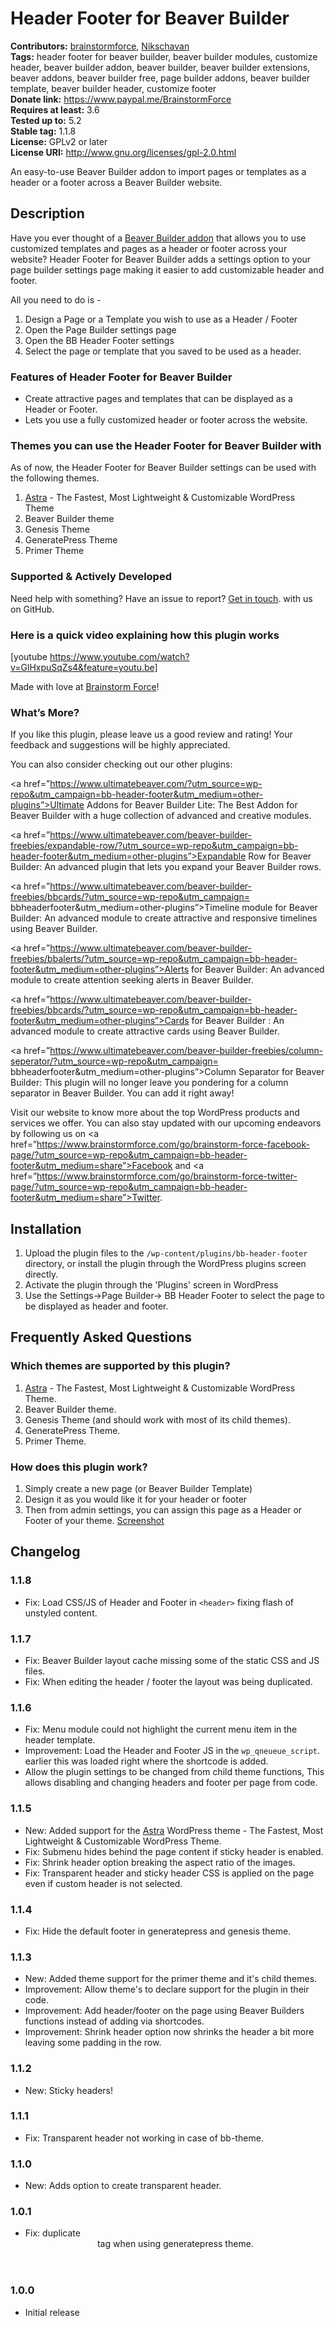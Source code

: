 # Header Footer for Beaver Builder #
**Contributors:** [brainstormforce](https://profiles.wordpress.org/brainstormforce), [Nikschavan](https://profiles.wordpress.org/Nikschavan)  
**Tags:** header footer for beaver builder, beaver builder modules, customize header, beaver builder addon, beaver builder, beaver builder extensions, beaver addons, beaver builder free, page builder addons, beaver builder template, beaver builder header, customize footer  
**Donate link:** https://www.paypal.me/BrainstormForce  
**Requires at least:** 3.6  
**Tested up to:** 5.2  
**Stable tag:** 1.1.8  
**License:** GPLv2 or later  
**License URI:** http://www.gnu.org/licenses/gpl-2.0.html  

An easy-to-use Beaver Builder addon to import pages or templates as a header or a footer across a Beaver Builder website.

## Description ##

Have you ever thought of a <a href="https://www.ultimatebeaver.com/?utm_source=wp-repo&utm_campaign=bb-header-footer&utm_medium=description">Beaver Builder addon</a> that allows you to use customized templates and pages as a header or footer across your website? Header Footer for Beaver Builder adds a settings option to your page builder settings page making it easier to add customizable header and footer.

All you need to do is -

1. Design a Page or a Template you wish to use as a Header / Footer
2. Open the Page Builder settings page
3. Open the BB Header Footer settings
4. Select the page or template that you saved to be used as a header.

### Features of Header Footer for Beaver Builder ###

- Create attractive pages and templates that can be displayed as a Header or Footer.
- Lets you use a fully customized header or footer across the website.

### Themes you can use the Header Footer for Beaver Builder with ###

As of now, the Header Footer for Beaver Builder settings can be used with the following themes.

1. <a href="https://wpastra.com/?utm_source=wp-repo&utm_campaign=bb-header-footer&utm_medium=description">Astra</a> - The Fastest, Most Lightweight &amp; Customizable WordPress Theme
2. Beaver Builder theme
3. Genesis Theme
4. GeneratePress Theme
5. Primer Theme

### Supported & Actively Developed ###
Need help with something? Have an issue to report? [Get in touch](https://github.com/Nikschavan/bb-header-footer "Header Footer for Beaver Builder on GitHub"). with us on GitHub.

### Here is a quick video explaining how this plugin works ###

[youtube https://www.youtube.com/watch?v=GlHxpuSqZs4&feature=youtu.be]

Made with love at <a href="https://www.brainstormforce.com/?utm_source=wp-repo&utm_campaign=bb-header-footer&utm_medium=description">Brainstorm Force</a>!

### What’s More? ###

If you like this plugin, please leave us a good review and rating! Your feedback and
suggestions will be highly appreciated.
 
You can also consider checking out our other plugins:

<a href=”https://www.ultimatebeaver.com/?utm_source=wp-repo&utm_campaign=bb-header-footer&utm_medium=other-plugins”>Ultimate Addons for Beaver Builder Lite</a>: The Best Addon for Beaver Builder with a huge collection of advanced and creative modules.

<a href=”https://www.ultimatebeaver.com/beaver-builder-freebies/expandable-row/?utm_source=wp-repo&utm_campaign=bb-header-footer&utm_medium=other-plugins”>Expandable Row for Beaver Builder</a>: An advanced plugin that lets you expand your Beaver Builder rows.

<a href=”https://www.ultimatebeaver.com/beaver-builder-freebies/bbcards/?utm_source=wp-repo&utm_campaign= bbheaderfooter&utm_medium=other-plugins”>Timeline module for Beaver Builder</a>: An advanced module to create attractive and responsive timelines using Beaver Builder.

<a href=”https://www.ultimatebeaver.com/beaver-builder-freebies/bbalerts/?utm_source=wp-repo&utm_campaign=bb-header-footer&utm_medium=other-plugins”>Alerts for Beaver Builder</a>: An advanced module to create attention seeking alerts in Beaver Builder.

<a href=”https://www.ultimatebeaver.com/beaver-builder-freebies/bbcards/?utm_source=wp-repo&utm_campaign=bb-header-footer&utm_medium=other-plugins”>Cards for Beaver Builder </a>: An advanced module to create attractive cards using Beaver Builder.

<a href=”https://www.ultimatebeaver.com/beaver-builder-freebies/column-seperator/?utm_source=wp-repo&utm_campaign= bbheaderfooter&utm_medium=other-plugins”>Column Separator for Beaver Builder</a>: This plugin will no longer leave you pondering for a column separator in Beaver Builder. You can add it right away!

Visit our website to know more about the top WordPress products and services we offer. You can also stay updated with our upcoming endeavors by following us on
<a href=”https://www.brainstormforce.com/go/brainstorm-force-facebook-page/?utm_source=wp-repo&utm_campaign=bb-header-footer&utm_medium=share”>Facebook</a> and <a
href=”https://www.brainstormforce.com/go/brainstorm-force-twitter-page/?utm_source=wp-repo&utm_campaign=bb-header-footer&utm_medium=share”>Twitter</a>.

## Installation ##

1. Upload the plugin files to the `/wp-content/plugins/bb-header-footer` directory, or install the plugin through the WordPress plugins screen directly.
1. Activate the plugin through the 'Plugins' screen in WordPress
1. Use the Settings->Page Builder-> BB Header Footer to select the page to be displayed as header and footer.


## Frequently Asked Questions ##

### Which themes are supported by this plugin? ###

1. <a href="https://wpastra.com/?utm_source=wp-repo&utm_campaign=bb-header-footer&utm_medium=description">Astra</a> - The Fastest, Most Lightweight &amp; Customizable WordPress Theme.
2. Beaver Builder theme.
3. Genesis Theme (and should work with most of its child themes).
4. GeneratePress Theme.
5. Primer Theme.

### How does this plugin work? ###

1. Simply create a new page (or Beaver Builder Template)
2. Design it as you would like it for your header or footer
3. Then from admin settings, you can assign this page as a Header or Footer of your theme. [Screenshot](https://cloudup.com/ccBOWVTATyh "Screenshot")

## Changelog ##

### 1.1.8 ###
- Fix: Load CSS/JS of Header and Footer in `<header>` fixing flash of unstyled content.

### 1.1.7 ###
- Fix: Beaver Builder layout cache missing some of the static CSS and JS files.
- Fix: When editing the header / footer the layout was being duplicated.

### 1.1.6 ###
- Fix: Menu module could not highlight the current menu item in the header template.
- Improvement: Load the Header and Footer JS in the `wp_qneueue_script`. earlier this was loaded right where the shortcode is added.
- Allow the plugin settings to be changed from child theme functions, This allows disabling and changing headers and footer per page from code.

### 1.1.5 ###
- New: Added support for the <a href="https://wpastra.com/?utm_source=wp-repo&utm_campaign=bb-header-footer&utm_medium=description">Astra</a> WordPress theme - The Fastest, Most Lightweight &amp; Customizable WordPress Theme.
- Fix: Submenu hides behind the page content if sticky header is enabled.
- Fix: Shrink header option breaking the aspect ratio of the images.
- Fix: Transparent header and sticky header CSS is applied on the page even if custom header is not selected.

### 1.1.4 ###
- Fix: Hide the default footer in generatepress and genesis theme.

### 1.1.3 ###
- New: Added theme support for the primer theme and it's child themes.
- Improvement: Allow theme's to declare support for the plugin in their code.
- Improvement: Add header/footer on the page using Beaver Builders functions instead of adding via shortcodes.
- Improvement: Shrink header option now shrinks the header a bit more leaving some padding in the row.

### 1.1.2 ###
- New: Sticky headers!

### 1.1.1 ###
- Fix: Transparent header not working in case of bb-theme.

### 1.1.0 ###
- New: Adds option to create transparent header.

### 1.0.1 ###
- Fix: duplicate <header> tag when using generatepress theme.

### 1.0.0 ###
- Initial release
